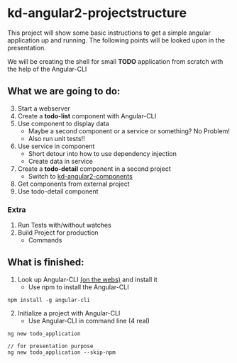 # kd-angular2-projectstructure

This project will show some basic instructions to get a simple angular application up and running.
The following points will be looked upon in the presentation.

We will be creating the shell for small **TODO** application from scratch with the help of the Angular-CLI 

## What we are going to do:

3. Start a webserver
4. Create a **todo-list** component with Angular-CLI
0. Use component to display data
    * Maybe a second component or a service or something? No Problem!
    * Also run unit tests!!
0. Use service in component
    * Short detour into how to use dependency injection
    * Create data in service 
0. Create a **todo-detail** component in a second project
    * Switch to [kd-angular2-components](https://github.com/mnieratschker/kd-angular2-components)
0. Get components from external project
0. Use todo-detail component

### Extra

1. Run Tests with/without watches
0. Build Project for production 
    * Commands

## What is finished:

1. Look up Angular-CLI [(on the webs)](https://github.com/angular/angular-cli) and install it
    * Use npm to install the Angular-CLI 
```
npm install -g angular-cli
```
2. Initialize a project with Angular-CLI
    * Use Angular-CLI in command line (4 real)
```
ng new todo_application 

// for presentation purpose 
ng new todo_application --skip-npm
``` 